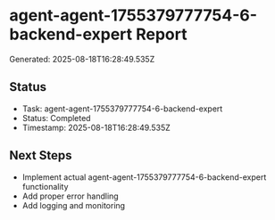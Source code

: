 # agent-agent-1755379777754-6-backend-expert Report

Generated: 2025-08-18T16:28:49.535Z

## Status
- Task: agent-agent-1755379777754-6-backend-expert
- Status: Completed
- Timestamp: 2025-08-18T16:28:49.535Z

## Next Steps
- Implement actual agent-agent-1755379777754-6-backend-expert functionality
- Add proper error handling
- Add logging and monitoring
